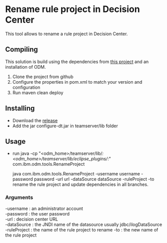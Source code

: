# Rename rule project in Decision Center

This tool allows to rename a rule project in Decision Center. 

## Compiling

This solution is build using the dependencies from [this project](https://github.com/ODMDev/odm-libs-in-maven/blob/master/README.md) and an installation of ODM.

1. Clone the project from github  
1. Configure the properties in pom.xml to match your version and configuration
1. Run maven clean deploy


## Installing

- Download the [release](https://github.com/ODMDev/decision-center-api-samples/releases/tag/3.0.0)
- Add the jar configure-dt.jar in teamserver/lib folder

## Usage

- run 
java -cp "<odm_home>/teamserver/lib/*:<odm_home>/teamserver/lib/eclipse_plugins/*:" com.ibm.odm.tools.RenameProject

  java com.ibm.odm.tools.RenameProject -username username -password password -url url -dataSource dataSource -ruleProject <projectName> -to <newName>   
	rename the rule project and update dependencies in all branches.

### Arguments

-username        : an administrator account   
-password        : the user password  
-url             : decision center URL   
-dataSource      : the JNDI name of the datasource usually jdbc/ilogDataSource  
-ruleProject     : the name of the rule project to rename
-to              : the new name of the rule project
